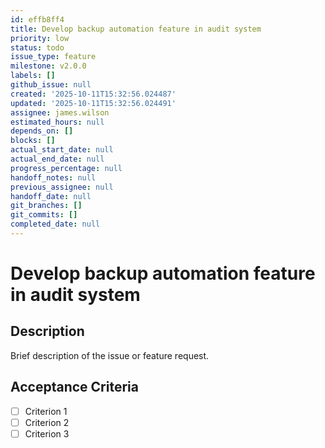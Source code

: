 ```yaml
---
id: effb8ff4
title: Develop backup automation feature in audit system
priority: low
status: todo
issue_type: feature
milestone: v2.0.0
labels: []
github_issue: null
created: '2025-10-11T15:32:56.024487'
updated: '2025-10-11T15:32:56.024491'
assignee: james.wilson
estimated_hours: null
depends_on: []
blocks: []
actual_start_date: null
actual_end_date: null
progress_percentage: null
handoff_notes: null
previous_assignee: null
handoff_date: null
git_branches: []
git_commits: []
completed_date: null
---
```


# Develop backup automation feature in audit system

## Description

Brief description of the issue or feature request.

## Acceptance Criteria

- [ ] Criterion 1
- [ ] Criterion 2
- [ ] Criterion 3